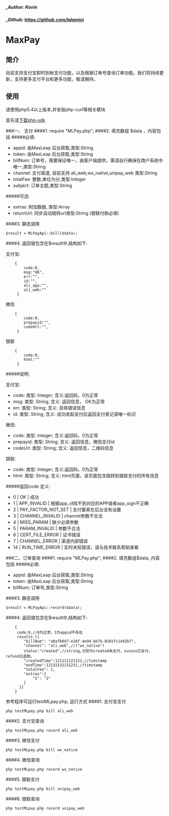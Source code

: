 ##### _Author: Kevin
##### _Github: https://github.com/lalamini

# MaxPay
## 简介

目前支持支付宝即时到帐支付功能，以及根据订单号查询订单功能。我们将持续更新，支持更多支付平台和更多功能，敬请期待。

## 使用
请使用php5.4以上版本,并安装php-curl等相关模块

首先请<a class="download-sdk" href="https://github.com/MaxLeap/SDK-MaxPay-PHP/tree/1.0" target="_blank">下载php-sdk</a>

###一、 支付
####1. require "MLPay.php";
####2. 填充数组 $data ，内容包括
#####必填: 
*  appid: 由MaxLeap 后台获取,类型:String
*  token: 由MaxLeap 后台获取,类型:String
*  billNum: 订单号，需要保证唯一，由客户端提供，需请自行确保在商户系统中唯一,类型:String
*  channel: 支付渠道, 目前支持 ali_web,wx_native,unipay_web 类型:String
*  totalFee: 整数,单位为分,类型:Integer
*  subject: 订单主题,类型:String

#####可选:

*  extras: 附加数据, 类型:Array
*  returnUrl: 同步自动跳转url类型:String (银联付款必填)

####3. 静态调用 

```
$result = MLPayApi::bill($data);
```

####4. 返回值包含在$result中,结构如下:

支付宝:
```
    {
        code:0,
        msg:"OK",
        err:"",
        id:"",
        ali_app:"",
        ali_web:""
     }
```

微信
```
    {
        code:0,
        prepayid:"",
        codeUrl:"",
     }
```

银联
```
    {
        code:0,
        html:""
     }
```

#####说明:

支付宝:
*  code: 类型: Integer; 含义:返回码，0为正常
*  msg: 类型: String; 含义: 返回信息， OK为正常
*  err: 类型: String; 含义: 具体错误信息
*  id: 类型: String; 含义: 成功发起支付后返回支付表记录唯一标识

微信:
*  code: 类型: Integer; 含义:返回码，0为正常
*  prepayid: 类型: String; 含义: 返回信息，微信支付id
*  codeUrl: 类型: String; 含义: 返回信息，二维码信息

银联:
*  code: 类型: Integer; 含义:返回码，0为正常
*  html: 类型: String; 含义: html页面，该页面包含跳转到银联支付的所有信息

#####返回code 定义:
*  0 | OK | 成功
*  1 | APP_INVALID | 根据app_id找不到对应的APP或者app_sign不正确
*  2 | PAY_FACTOR_NOT_SET | 支付要素在后台没有设置
*  3 | CHANNEL_INVALID | channel参数不合法
*  4 | MISS_PARAM | 缺少必填参数
*  5 | PARAM_INVALID | 参数不合法
*  6 | CERT_FILE_ERROR | 证书错误
*  7 | CHANNEL_ERROR | 渠道内部错误
*  14 | RUN_TIME_ERROR | 实时未知错误，请与技术联系帮助查看

###二、订单查询
####1. require "MLPay.php";
####2. 填充数组$data, 内容包括
#####必填: 
*  appid: 由MaxLeap 后台获取,类型:String
*  token: 由MaxLeap 后台获取,类型:String
*  billNum: 订单号,类型:String

####3. 静态调用 
```
$result = MLPayApi::record($data);
```
####4. 返回值包含在$result中,结构如下:
```
    {
     code:0,//0为正常，1为appid不存在
     results:[{
        "billNum": "a0afb0d7-e26f-4e94-bb7b-8265fc1492b7",
        "channel": "ali_web",//("wx_native")
        status:"created",//string,分别为created未支付，sucess已支付，refund已退款。
        "createdTime":121111121121,//timstamp
        "endTime":12132132131231,//timstamp
        "totalFee": 1,
        "extras":{
            "1": "2"
        }
      }]
    }
```  
参考程序可运行testMLpay.php, 运行方式
####1. 支付宝支付
```
php testMLpay.php bill ali_web
```
####2. 支付宝查询
```
php testMLpay.php record ali_web
```
####3. 微信支付
```
php testMLpay.php bill wx_native
```
####4. 微信查询
```
php testMLpay.php record wx_native
```
####5. 银联支付
```
php testMLpay.php bill unipay_web
```
####6. 银联查询
```
php testMLpay.php record unipay_web 
```
